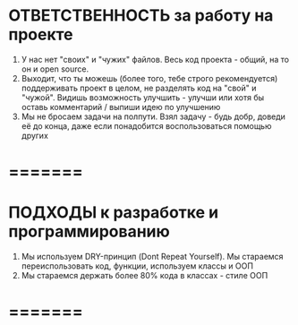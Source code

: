 # ОТВЕТСТВЕННОСТЬ за работу на проекте
1. У нас нет "своих" и "чужих" файлов. Весь код проекта - общий, на то он и open source. 
2. Выходит, что ты можешь (более того, тебе строго рекомендуется) поддерживать проект в целом, не разделять код на "свой" и "чужой". Видишь возможность улучшить - улучши или хотя бы оставь комментарий / выпиши идею по улучшению
3. Мы не бросаем задачи на полпути. Взял задачу - будь добр, доведи её до конца, даже если понадобится воспользоваться помощью других
# ======= #


# ПОДХОДЫ к разработке и программированию
1. Мы используем DRY-принцип (Dont Repeat Yourself). Мы стараемся переиспользовать код, функции, используем классы и ООП
2. Мы стараемся держать более 80% кода в классах - стиле ООП
# ======= #
